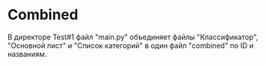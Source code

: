 # Combined
В директоре Test#1 файл "main.py" объединяет файлы "Классификатор", "Основной лист" и "Список категорий" в один файл "combined" по ID и названиям.